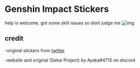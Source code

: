 # Genshin Impact Stickers

help is welcome, got some skill issues so dont judge me ![img](https://cdn.discordapp.com/emojis/999338712255180921.webp?size=28&quality=lossless)

## credit

-original stickers from [twitter](https://twitter.com/lumie_lumie/status/1509158554300825601)

-website and original (Sekai Project) by Ayaka#4715 on discord
